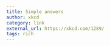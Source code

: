 ```yaml
---
title: Simple answers
author: xkcd
category: link
external_url: https://xkcd.com/1289/
tags: rich
---
```

